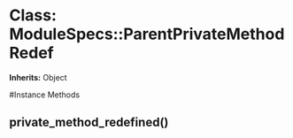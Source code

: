 # Class: ModuleSpecs::ParentPrivateMethodRedef
**Inherits:** Object
    




#Instance Methods
## private_method_redefined() [](#method-i-private_method_redefined)

